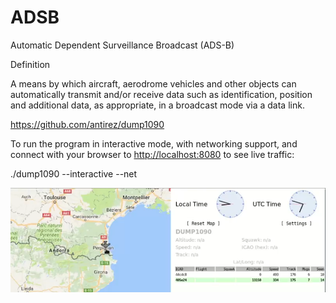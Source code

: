 # **ADSB**

Automatic Dependent Surveillance Broadcast (ADS-B)

Definition

A means by which aircraft, aerodrome vehicles and other objects can
automatically transmit and/or receive data such as identification,
position and additional data, as appropriate, in a broadcast mode via a
data link.

<https://github.com/antirez/dump1090>

To run the program in interactive mode, with networking support, and
connect with your browser to <http://localhost:8080> to see live
traffic:

./dump1090 --interactive --net

[![avion](assets/avion.png)](assets/avion.png)
